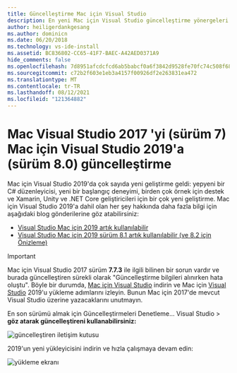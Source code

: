 ```yaml
---
title: Güncelleştirme Mac için Visual Studio
description: En yeni Mac için Visual Studio güncelleştirme yönergeleri.
author: heiligerdankgesang
ms.author: dominicn
ms.date: 06/20/2018
ms.technology: vs-ide-install
ms.assetid: BC836802-CC65-41F7-BAEC-A42AED0371A9
hide_comments: false
ms.openlocfilehash: 7d8951afcdcfcd6ab5babcf0a6f3842d9528fe70fc74c508f68aed135744dd99
ms.sourcegitcommit: c72b2f603e1eb3a4157f00926df2e263831ea472
ms.translationtype: MT
ms.contentlocale: tr-TR
ms.lasthandoff: 08/12/2021
ms.locfileid: "121364882"
---
```

# <a name="update-visual-studio-2017-for-mac-version-7-to-visual-studio-2019-for-mac-version-80"></a>Mac Visual Studio 2017 'yi (sürüm 7) Mac için Visual Studio 2019'a (sürüm 8.0) güncelleştirme

Mac için Visual Studio 2019'da çok sayıda yeni geliştirme geldi: yepyeni bir C# düzenleyicisi, yeni bir başlangıç deneyimi, birden çok örnek için destek ve Xamarin, Unity ve .NET Core geliştiricileri için bir çok yeni geliştirme. Mac için Visual Studio 2019'a dahil olan her şey hakkında daha fazla bilgi için aşağıdaki blog gönderilerine göz atabilirsiniz:

- [Visual Studio Mac için 2019 artık kullanılabilir](https://devblogs.microsoft.com/visualstudio/visual-studio-2019-for-mac-is-now-available/)
- [Visual Studio Mac için 2019 sürüm 8.1 artık kullanılabilir (ve 8.2 için Önizleme)](https://devblogs.microsoft.com/visualstudio/visual-studio-2019-for-mac-version-8-1-is-now-available-and-a-preview-for-8-2/)

> [!IMPORTANT]
> Mac için Visual Studio 2017 sürüm **7.7.3** ile ilgili bilinen bir sorun vardır ve burada güncelleştiren sürekli olarak "Güncelleştirme bilgileri alınırken hata oluştu". Böyle bir durumda, [Mac için Visual Studio](https://visualstudio.microsoft.com/vs/mac/) indirin ve Mac için [Visual Studio](./installation.md?view=vsmac-2019&preserve-view=true) 2019'u yükleme adımlarını izleyin. Bunun Mac için 2017'de mevcut Visual Studio üzerine yazacaklarını unutmayın.

En son sürümü almak için [](./update.md?view=vsmac-2017&preserve-view=true) Güncelleştirmeleri Denetleme... Visual Studio > **göz atarak güncelleştireni kullanabilirsiniz:**

![güncelleştiren iletişim kutusu](media/update-vsmac-updater.png)

2019'un yeni yükleyicisini indirin ve [](https://visualstudio.microsoft.com/vs/mac/) hızla çalışmaya devam edin:

![yükleme ekranı](media/update-vsmac-installer.png)